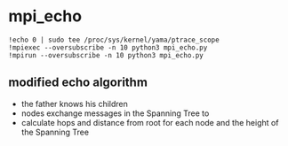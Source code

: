 # mpi_echo

```shell
!echo 0 | sudo tee /proc/sys/kernel/yama/ptrace_scope
!mpiexec --oversubscribe -n 10 python3 mpi_echo.py
!mpirun --oversubscribe -n 10 python3 mpi_echo.py
```

## modified echo algorithm

* the father knows his children
* nodes exchange messages in the Spanning Tree to
* calculate hops and distance from root for each node and the height of the Spanning Tree 
